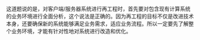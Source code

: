 这道题说的是，对客户端/服务器系统进行再工程时，首先要对包含现有计算系统的业务环境进行全面分析，这个说法是正确的。因为再工程的目标不仅是改进技术本身，还要确保新的系统能够满足业务需求，适应业务流程。所以一定要先了解整个业务环境，才能有针对性地对系统进行改造和优化。
